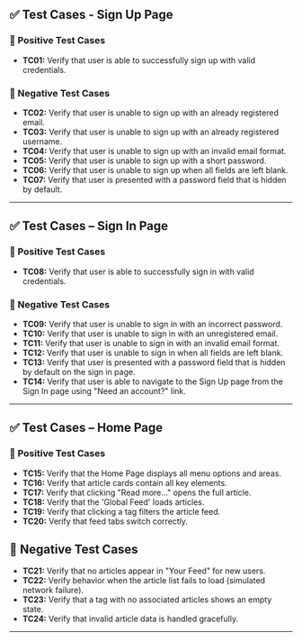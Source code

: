 ## ✅ Test Cases - Sign Up Page

### 🔐 Positive Test Cases

- **TC01:** Verify that user is able to successfully sign up with valid credentials.

### 🚫 Negative Test Cases

- **TC02:** Verify that user is unable to sign up with an already registered email.
- **TC03:** Verify that user is unable to sign up with an already registered username.
- **TC04:** Verify that user is unable to sign up with an invalid email format.
- **TC05:** Verify that user is unable to sign up with a short password.
- **TC06:** Verify that user is unable to sign up when all fields are left blank.
- **TC07:** Verify that user is presented with a password field that is hidden by default.

---

## ✅ Test Cases – Sign In Page

### 🔐 Positive Test Cases

- **TC08:** Verify that user is able to successfully sign in with valid credentials.

### 🚫 Negative Test Cases

- **TC09:** Verify that user is unable to sign in with an incorrect password.
- **TC10:** Verify that user is unable to sign in with an unregistered email.
- **TC11:** Verify that user is unable to sign in with an invalid email format.
- **TC12:** Verify that user is unable to sign in when all fields are left blank.
- **TC13:** Verify that user is presented with a password field that is hidden by default on the sign in page.
- **TC14:** Verify that user is able to navigate to the Sign Up page from the Sign In page using "Need an account?" link.

---

## ✅ Test Cases – Home Page

### 🔐 Positive Test Cases

- **TC15:** Verify that the Home Page displays all menu options and areas.
- **TC16:** Verify that article cards contain all key elements.
- **TC17:** Verify that clicking "Read more..." opens the full article.
- **TC18:** Verify that the 'Global Feed' loads articles.
- **TC19:** Verify that clicking a tag filters the article feed.
- **TC20:** Verify that feed tabs switch correctly.

## 🚫 Negative Test Cases

- **TC21:** Verify that no articles appear in "Your Feed" for new users.
- **TC22:** Verify behavior when the article list fails to load (simulated network failure).
- **TC23:** Verify that a tag with no associated articles shows an empty state.
- **TC24:** Verify that invalid article data is handled gracefully.

---

